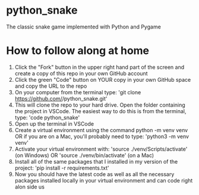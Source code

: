 # python_snake
The classic snake game implemented with Python and Pygame

# How to follow along at home
1. Click the "Fork" button in the upper right hand part of the screen and create a copy of this repo in your own GitHub account
2. Click the green "Code" button on YOUR copy in your own GitHub space and copy the URL to the repo
3. On your computer from the terminal type: 'git clone https://github.com/<yourusername>/python_snake.git'
4. This will clone the repo to your hard drive. Open the folder containing the project in VSCode. The easiest way to do this is from the terminal, type: 'code python_snake'
5. Open up the terminal in VSCode
6. Create a virtual environment using the command python -m venv venv OR if you are on a Mac, you'll probably need to type: 'python3 -m venv venv'
7. Activate your virtual environment with: 'source ./venv/Scripts/activate' (on Windows) OR 'source ./venv/bin/activate' (on a Mac)
8. Install all of the same packages that I installed in my version of the project: 'pip install -r requirements.txt'
9. Now you should have the latest code as well as all the necessary packages installed locally in your virtual environment and can code right alon side us
